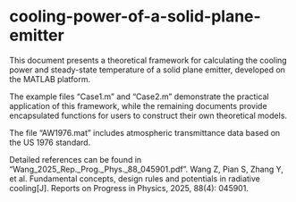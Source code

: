 # cooling-power-of-a-solid-plane-emitter
This document presents a theoretical framework for calculating the cooling power and steady-state temperature of a solid plane emitter, developed on the MATLAB platform. 

The example files “Case1.m” and “Case2.m” demonstrate the practical application of this framework, 
while the remaining documents provide encapsulated functions for users to construct their own theoretical models. 

The file “AW1976.mat” includes atmospheric transmittance data based on the US 1976 standard. 

Detailed references can be found in “Wang_2025_Rep._Prog._Phys._88_045901.pdf”.
Wang Z, Pian S, Zhang Y, et al. Fundamental concepts, design rules and potentials in radiative cooling[J]. Reports on Progress in Physics, 2025, 88(4): 045901.
